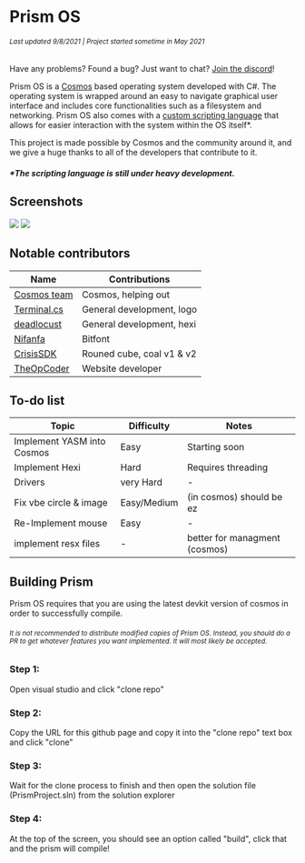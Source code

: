 # Prism OS
###### <small>Last updated 9/8/2021  |  Project started sometime in May 2021</small>
Have any problems? Found a bug? Just want to chat? [Join the discord](https://discord.gg/DdERgtGmF6)!

Prism OS is a [Cosmos](https://github.com/CosmosOS/Cosmos) based operating system developed with C#. The operating system is wrapped around an easy to navigate graphical user interface and includes core functionalities such as a filesystem and networking. Prism OS also comes with a [custom scripting language](https://github.com/Project-Prism/Hexi) that allows for easier interaction with the system within the OS itself*.

This project is made possible by Cosmos and the community around it, and we give a huge thanks to all of the developers that contribute to it.

##### *The scripting language is still under heavy development.

## Screenshots
![](https://github.com/Project-Prism/Prism-OS/blob/main/Screenshots/Prism%20OS%20(21.9.28).png?raw=true)
![](https://github.com/Project-Prism/Prism-OS/blob/main/Screenshots/Prism%20OS%20(21.9.8).png?raw=true)

## Notable contributors
| Name                                              | Contributions                |
|---------------------------------------------------|------------------------------|
| [Cosmos team](https://github.com/CosmosOS/Cosmos) | Cosmos, helping out          |
| [Terminal.cs](https://github.com/terminal-cs)     | General development, logo    |
| [deadlocust](https://github.com/deaddlocust)      | General development, hexi    |
| [Nifanfa](https://github.com/nifanfa)             | Bitfont                      |
| [CrisisSDK](https://github.com/CrisisSDK)         | Rouned cube, coal v1 & v2    |
| [TheOpCoder](https://github.com/theopcoder)       | Website developer            |

## To-do list

| Topic                      |  Difficulty  | Notes                         |
|----------------------------|--------------|-------------------------------|
| Implement YASM into Cosmos |     Easy     | Starting soon                 |
| Implement Hexi             |     Hard     | Requires threading            |
| Drivers                    |  very Hard   | -                             |
| Fix vbe circle & image     | Easy/Medium  | (in cosmos) should be ez      |
| Re-Implement mouse         |     Easy     | -                             |
| implement resx files       | -            | better for managment (cosmos) |


## Building Prism
Prism OS requires that you are using the latest devkit version of cosmos in order to successfully compile.

###### <small>It is not recommended to distribute modified copies of Prism OS. Instead, you should do a PR to get whatever features you want implemented. It will most likely be accepted.</small>

### Step 1: 
Open visual studio and click "clone repo"

### Step 2:
Copy the URL for this github page and copy it into the "clone repo" text box and click "clone"

### Step 3:
Wait for the clone process to finish and then open the solution file (PrismProject.sln) from the solution explorer

### Step 4:
At the top of the screen, you should see an option called "build", click that and the prism will compile!
